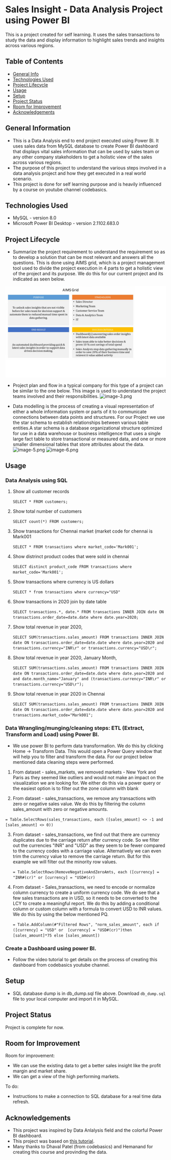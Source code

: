 # Sales Insight - Data Analysis Project using Power BI
This is a project created for self learning. 
It uses the sales transactions to study the data and display information to highlight sales trends and insights across various regions.


## Table of Contents
* [General Info](#general-information)
* [Technologies Used](#technologies-used)
* [Project Lifecycle](#ProjectLifecycle)
* [Usage](#usage)
* [Setup](#setup)
* [Project Status](#project-status)
* [Room for Improvement](#room-for-improvement)
* [Acknowledgements](#acknowledgements)


## General Information
- This is a Data Analysis end to end project executed using Power BI. It uses sales data from MySQL database to create Power BI dashboard that displays vital sales information that can be used by sales team or any other company stakeholders to get a holistic view of the sales across various regions.
- The purpose of this project to understand the various steps involved in a data analysis project and how they get executed in a real world scenario.
- This project is done for self learning purpose and is heavily influenced by a course on youtube channel codebasics.


## Technologies Used
- MySQL - version 8.0
- Microsoft Power BI Desktop - version 2.1102.683.0

## Project Lifecycle 

- Summarize the project requirement to understand the requirement so as to develop a solution that can be most relevant and answers all the questions. This is done using AIMS grid, which is a project management tool used to divide the project execution in 4 parts to get a holistic view of the project and its purpose. We do this for our current project and its indicated as seen below.

![image.png](https://github.com/prashanthsanath/DataAnalysis/blob/main/1_SalesInsightPowerBI/images/AIMSGRID.png)


- Project plan and flow in a typical company for this type of a project can be similar to the one below. This image is used to understand the project teams involved and their responsibilities.
![image-3.png](attachment:image-3.png)

- Data modelling is the process of creating a visual representation of either a whole information system or parts of it to communicate connections between data points and structures. For our Project we use the star schema to establish relationships between various table entities.A star schema is a database organizational structure optimized for use in a data warehouse or business intelligence that uses a single large fact table to store transactional or measured data, and one or more smaller dimensional tables that store attributes about the data.
![image-5.png](attachment:image-5.png)
![image-6.png](attachment:image-6.png)


## Usage

### Data Analysis using SQL


1. Show all customer records

    `SELECT * FROM customers;`

2. Show total number of customers

    `SELECT count(*) FROM customers;`

3. Show transactions for Chennai market (market code for chennai is Mark001

    `SELECT * FROM transactions where market_code='Mark001';`

4. Show distrinct product codes that were sold in chennai

    `SELECT distinct product_code FROM transactions where market_code='Mark001';`

5. Show transactions where currency is US dollars

    `SELECT * from transactions where currency="USD"`

6. Show transactions in 2020 join by date table

    `SELECT transactions.*, date.* FROM transactions INNER JOIN date ON transactions.order_date=date.date where date.year=2020;`

7. Show total revenue in year 2020,

    `SELECT SUM(transactions.sales_amount) FROM transactions INNER JOIN date ON transactions.order_date=date.date where date.year=2020 and transactions.currency="INR\r" or transactions.currency="USD\r";`
	
8. Show total revenue in year 2020, January Month,

    `SELECT SUM(transactions.sales_amount) FROM transactions INNER JOIN date ON transactions.order_date=date.date where date.year=2020 and and date.month_name="January" and (transactions.currency="INR\r" or transactions.currency="USD\r");`
    
9. Show total revenue in year 2020 in Chennai

    `SELECT SUM(transactions.sales_amount) FROM transactions INNER JOIN date ON transactions.order_date=date.date where date.year=2020
and transactions.market_code="Mark001";`


### Data Wrangling/munging/cleaning steps: ETL (Extract, Transform and Load) using Power BI.

- We use power BI to perform data transformation. We do this by clicking Home -> Transform Data. This would open a Power Query window that will help you to filter and transform the data. For our project below mentioned data cleaning steps were performed.


1. From dataset - sales_markets, we removed markets - New York and Paris as they seemed like outliers and would not make an impact on the visualization we are looking for. We either do this via a power query or the easiest option is to filter out the zone column with blank

2. From dataset - sales_transactions,  we remove any transactions with zero or negative sales value. We do this by filtering the column sales_amount with zero or negative amounts.

 `= Table.SelectRows(sales_transactions, each ([sales_amount] <> -1 and [sales_amount] <> 0))`
 
 
3. From dataset - sales_transactions, we find out that there are currency duplicates due to the carriage return after currency code. So we filter out the currencies "INR" and "USD" as they seem to be fewer compared to the currency codes with a carriage value. Alternatively we can even trim the currency value to remove the carriage return. But for this example we will filter out the minority row values.

    `= Table.SelectRows(RemoveNegativeAndZeroAmts, each ([currency] = "INR#(cr)" or [currency] = "USD#(cr)`
    
    
4. From dataset - Sales_transactions, we need to encode or normalize column currency to create a uniform currency code. We do see that a few sales transactions are in USD, so it needs to be converted to the LCY to create a meaningful report.
    We do this by adding a conditional column or custom column with a formula to convert USD to INR values. We do this by using the below mentioned PQ.
    
    `= Table.AddColumn(#"Filtered Rows", "norm_sales_amount", each if ([currency] = "USD" or  [currency] = "USD#(cr)")then [sales_amount]*75 else [sales_amount])`

### Create a Dashboard using power BI.

- Follow the video tutorial to get details on the process of creating this dashboard from codebasics youtube channel.


## Setup

- SQL database dump is in db_dump.sql file above. Download `db_dump.sql` file to your local computer and import it in MySQL.


## Project Status
Project is complete for now.


## Room for Improvement

Room for improvement:
- We can use the existing data to get a better sales insight like the profit margin and market share.
- We can get a view of the high performing markets.

To do:
- Instructions to make a connection to SQL database for a real time data refresh.


## Acknowledgements

- This project was inspired by Data Anlalysis field and the colorful Power BI dashboard. 
- This project was based on [this tutorial](https://www.youtube.com/watch?v=hhZ62IlTxYs).
- Many thanks to Dhaval Patel (from codebasics) and Hemanand for creating this course and provinding the data.
